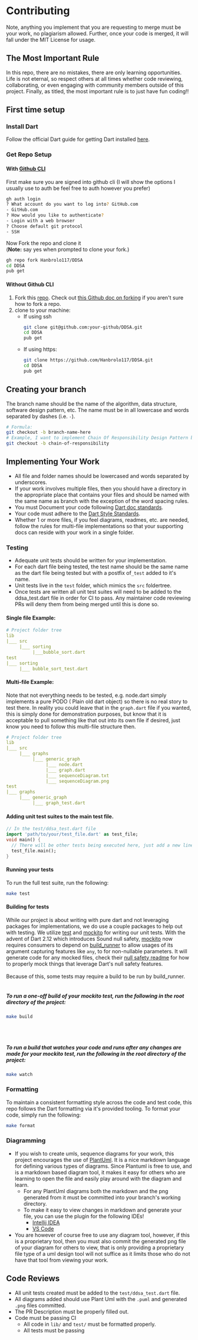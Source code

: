 # Contributing
Note, anything you implement that you are requesting to merge must be your work, no plagiarism allowed.
Further, once your code is merged, it will fall under the MIT License for usage.

## The Most Important Rule
In this repo, there are no mistakes, there are only learning opportunities. Life is not eternal,
so respect others at all times whether code reviewing, collaborating, or even engaging with community members
outside of this project. Finally, as titled, the most important rule is to just have fun coding!!   

## First time setup

### Install Dart
Follow the official Dart guide for getting Dart installed [here](https://dart.dev/get-dart).
 
### Get Repo Setup

#### With [Github CLI](https://cli.github.com/)
First make sure you are signed into github cli
(I will show the options I usually use to auth be feel free to auth however you prefer)
```bash
gh auth login
? What account do you want to log into? GitHub.com
- GitHub.com
? How would you like to authenticate?
- Login with a web browser
? Choose default git protocol
- SSH
```
Now Fork the repo and clone it
<br>
(**Note:** say yes when prompted to clone your fork.)
```bash
gh repo fork Hanbrolo117/DDSA
cd DDSA
pub get
```

#### Without Github CLI
1. Fork this [repo](https://github.com/Hanbrolo117/DDSA). 
Check out [this Github doc on forking](https://docs.github.com/en/free-pro-team@latest/github/getting-started-with-github/fork-a-repo)
 if you aren't sure how to fork a repo. 
2. clone to your machine:
    - If using ssh
       ```bash
      git clone git@github.com:your-github/DDSA.git
      cd DDSA
      pub get
       ```
   - If using https:
       ```bash
      git clone https://github.com/Hanbrolo117/DDSA.git
     cd DDSA
     pub get
       ``` 



## Creating your branch
The branch name should be the name of the algorithm, data structure, software design pattern, etc.
The name must be in all lowercase and words separated by dashes (i.e. `-`).
```bash
# Formula:
git checkout -b branch-name-here
# Example, I want to implement Chain Of Responsibility Design Pattern by Gang of Four
git checkout -b chain-of-responsibility

```

## Implementing Your Work
- All file and folder names should be lowercased and words separated by underscores.
- If your work involves multiple files, then you should have a directory in the appropriate place that contains your files and
should be named with the same name as branch with the exception of the word spacing rules.
- You must Document your code following [Dart doc standards](https://dart.dev/guides/language/effective-dart/documentation).
- Your code must adhere to the [Dart Style Standards](https://dart.dev/guides/language/effective-dart/style).
- Whether 1 or more files, if you feel diagrams, readmes, etc. are needed, follow the rules for multi-file implementations
so that your supporting docs can reside with your work in a single folder.
### Testing
- Adequate unit tests should be written for your implementation.
- For each dart file being tested, the test name should be the same name as the dart file being tested
but with a postfix of`_test` added to it's name.   
- Unit tests live in the `test` folder,
which mimics the `src` foldertree.
- Once tests are written all unit test suites will need to be added to the ddsa_test.dart file
in order for CI to pass. Any maintainer code reviewing PRs will deny them from being merged until this is
done so.

#### Single file Example:
```yaml
# Project folder tree
lib
|___ src
     |___ sorting
          |___bubble_sort.dart
test
|___ sorting
     |___ bubble_sort_test.dart
```

#### Multi-file Example:
Note that not everything needs to be tested, e.g. node.dart
simply implements a pure PODO ( Plain old dart object) so there is no real story to test there.
In reality you could leave that in the `graph.dart` file if
you wanted, this is simply done for demonstration purposes, but know
that it is acceptable to pull something like that out into its own file if
desired, just know you need to follow this multi-file structure then.
```yaml
# Project folder tree
lib
|___ src
     |___ graphs
          |___ generic_graph
               |___ node.dart
               |___ graph.dart
               |___ sequenceDiagram.txt
               |___ sequenceDiagram.png
test
|___ graphs
     |___ generic_graph
          |___ graph_test.dart
```

#### Adding unit test suites to the main test file.
```dart
// In the test/ddsa_test.dart file
import 'path/to/your/test_file.dart' as test_file;
void main() {
  // There will be other tests being executed here, just add a new line at the bottom and invoke your tests there.
  test_file.main();
}
```

#### Running your tests
To run the full test suite, run the following:
```bash
make test
```

#### Building for tests
While our project is about writing with pure dart and not leveraging packages for implementations, we do use a couple
packages to help out with testing. We utilize [test](https://pub.dev/packages/test) and
[mockito](https://pub.dev/packages/mockito) for writing our unit tests. With the advent of Dart 2.12 which introduces
Sound null safety, [mockito](https://pub.dev/packages/mockito) now requires consumers to depend on
[build_runner](https://pub.dev/packages/build_runner) to allow usages of its argument capturing features like `any`, to
for non-nullable parameters. It will generate code for any mocked files, check their
[null safety readme](https://github.com/dart-lang/mockito/blob/master/NULL_SAFETY_README.md) for how to properly mock
things that leverage Dart's null safety features.
<br><br>
Because of this, some tests may require a build to be run by build_runner.
<br><br>
##### To run a one-off build of your mockito test, run the following in the root directory of the project:
```bash
make build
```
<br><br>
##### To run a build that watches your code and runs after any changes are made for your mockito test, run the following in the root directory of the project:
```bash
make watch
```

### Formatting
To maintain a consistent formatting style across the code and test code, this repo follows the Dart formatting via it's
provided tooling. To format your code, simply run the following:
```bash
make format
```



### Diagramming
- If you wish to create umls, sequence diagrams for your work, this project encourages the use
of [PlantUml](https://plantuml.com/). It is a nice markdown language for defining various types of diagrams. Since Plantuml
is free to use, and is a markdown based diagram tool, it makes it easy for others who are learning to
open the file and easily play around with the diagram and learn. 
  - For any PlantUml diagrams both the markdown and the png generated from it must be committed into your
  branch's working directory.
  - To make it easy to view changes in markdown and generate your file, you can use the plugin for the following
  IDEs!
    - [Intellij IDEA](https://plugins.jetbrains.com/plugin/7017-plantuml-integration)
    - [VS Code](https://marketplace.visualstudio.com/items?itemName=jebbs.plantuml)
- You are however of course free to use any diagram tool, however, if this is a proprietary tool, then
you must also commit the generated png file of your diagram for others to view, that is only providing a
proprietary file type of a uml design tool will not suffice as it limits those who do not have that tool
from viewing your work.

## Code Reviews
- All unit tests created must be added to the `test/ddsa_test.dart` file.
- All diagrams added should use Plant Uml with the `.puml` and generated `.png` files committed.
- The PR Description must be properly filled out.
- Code must be passing CI
  - All code in `lib/` and `test/` must be formatted properly.
  - All tests must be passing